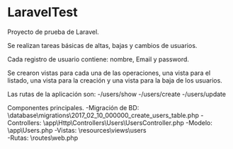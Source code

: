 # LaravelTest
Proyecto de prueba de Laravel.

Se realizan tareas básicas de altas, bajas y cambios de usuarios.

Cada registro de usuario contiene: nombre, Email y password.

Se crearon vistas para cada una de las operaciones, una vista para el listado,
una vista para la creación y una vista para la baja de los usuarios.

Las rutas de la aplicación son: 
  -/users/show
  -/users/create
  -/users/update
  
  Componentes principales.
    -Migración de BD: \database\migrations\2017_02_10_000000_create_users_table.php
    -Controllers: \app\Http\Controllers\Users\UsersController.php
    -Modelo: \app\Users.php
    -Vistas: \resources\views\users\
    -Rutas: \routes\web.php

